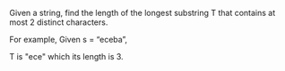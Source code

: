 Given a string, find the length of the longest substring T that contains at most 2 distinct
characters.

For example, Given s = “eceba”,

T is "ece" which its length is 3.
